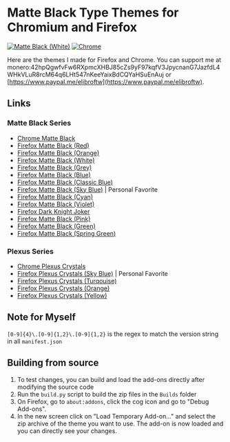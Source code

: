 # Matte Black Type Themes for Chromium and Firefox

[![Matte Black (White)](https://img.shields.io/amo/users/matte-black-red.svg?label=Firefox&style=for-the-badge&color=black)](https://addons.mozilla.org/addon/matte-black-red/)
[![Chrome](https://img.shields.io/chrome-web-store/users/ioadlgcadgdbcchobmhlipionnphmfja.svg?label=Chrome&style=for-the-badge&color=black)](https://chrome.google.com/webstore/detail/ioadlgcadgdbcchobmhlipionnphmfja)

Here are the themes I made for Firefox and Chrome.
You can support me at monero:42hpQgwfvFw6RXpmcXHBJ85cZs9yF97kqfV3JpycnanG7JazfdL4WHkVLuR8rcM64q6LHt547nKeeYaixBdCQYaHSuEnAuj or [https://www.paypal.me/elibroftw](https://www.paypal.me/elibroftw).

## Links

### Matte Black Series

- [Chrome Matte Black](https://chrome.google.com/webstore/detail/ioadlgcadgdbcchobmhlipionnphmfja)
- [Firefox Matte Black (Red)](https://addons.mozilla.org/addon/matte-black-red/)
- [Firefox Matte Black (Orange)](https://addons.mozilla.org/addon/matte-black-orange/)
- [Firefox Matte Black (White)](https://addons.mozilla.org/addon/matte-black-theme/)
- [Firefox Matte Black (Grey)](https://addons.mozilla.org/addon/matte-black-grey/)
- [Firefox Matte Black (Blue)](https://addons.mozilla.org/addon/matte-black-blue/)
- [Firefox Matte Black (Classic Blue)](https://github.com/elibroftw/matte-black-theme/releases)
- [Firefox Matte Black (Sky Blue)](https://addons.mozilla.org/addon/matte-black-sky-blue/) | Personal Favorite
- [Firefox Matte Black (Cyan)](https://github.com/elibroftw/matte-black-theme/releases)
- [Firefox Matte Black (Violet)](https://addons.mozilla.org/addon/matte-black-violet/)
- [Firefox Dark Knight Joker](https://addons.mozilla.org/addon/dark-knight-joker-theme/)
- [Firefox Matte Black (Pink)](https://addons.mozilla.org/addon/matte-black-pink/)
- [Firefox Matte Black (Green)](https://addons.mozilla.org/addon/matte-black-green/)
- [Firefox Matte Black (Spring Green)](https://addons.mozilla.org/addon/matte-black-spring-green/)

### Plexus Series

- [Chrome Plexus Crystals](https://chrome.google.com/webstore/detail/ojmfjbdihaiihhfgoepflhbkcoepdmob/)
- [Firefox Plexus Crystals (Sky Blue)](https://addons.mozilla.org/addon/plexus-crystals-sky-blue/) | Personal Favorite
- [Firefox Plexus Crystals (Turqouise)](https://addons.mozilla.org/addon/plexus-crystals-turquoise/)
- [Firefox Plexus Crystals (Orange)](https://addons.mozilla.org/addon/plexus-crystals-orange/)
- [Firefox Plexus Crystals (Yellow)](https://addons.mozilla.org/addon/plexus-crystals-yellow/)

## Note for Myself

`[0-9]{4}\.[0-9]{1,2}\.[0-9]{1,2}` is the regex to match the version string in all `manifest.json`

## Building from source

1. To test changes, you can build and load the add-ons directly after modifying the source code
2. Run the `build.py` script to build the zip files in the `Builds` folder
3. On Firefox, go to `about:addons`, click the cog icon and go to "Debug Add-ons".
4. In the new screen click on "Load Temporary Add-on..." and select the zip archive of the theme you want to use. The add-on is now loaded and you can directly see your changes.

<!-- # Screenshots -->
<!-- <img src="https://raw.githubusercontent.com/elibroftw/matte-black-theme/master/Matte%20Black%20Theme%20Resources/Firefox%20Screenshot.jpg" alt="Firefox (Red Accent)" height="500px"/> -->

<!-- <p align="center">
  <img height="500px" src="https://raw.githubusercontent.com/elibroftw/matte-black-theme/master/Matte%20Black%20Theme%20Resources/Firefox%20Screenshot.jpg" alt="Firefox (Red Accent)">
</p>

<p align="center">
  <img height="500px" src="https://raw.githubusercontent.com/elibroftw/matte-black-theme/master/Matte%20Black%20Theme%20Resources/Screenshot%201.jpg" alt="Chrome Screenshot">
</p> -->

<!-- <img src="https://raw.githubusercontent.com/elibroftw/matte-black-theme/master/Matte%20Black%20Theme%20Resources/Screenshot%201.jpg" alt="Chrome Screenshot" height="500px"/> -->
